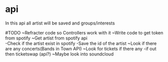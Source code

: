 # api
In this api all artist will be saved and groups/interests


#TODO
~Refracter code so Controllers work with it
~Write code to get token from spotify
~Get artist from spotify api    
    -Check if the artist exist in spotify
    -Save the id of the artist 
~Look if there are any concerts(Bands in Town API)
~Look for tickets if there any
    -if out then ticketswap (api?)
~Maybe look into soundcloud